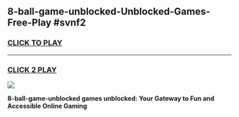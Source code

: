 
## 8-ball-game-unblocked-Unblocked-Games-Free-Play #svnf2
<h3>
<a href="https://us.freeplayer.one?title=8-ball-game-unblocked&ref=9M">CLICK TO PLAY</a></h3>
<hr>

<h3>
<a href="https://us.freeplayer.one?title=8-ball-game-unblocked&ref=9M">CLICK 2 PLAY</a>
  
</h3>

<a href="https://us.freeplayer.one?title=8-ball-game-unblocked&ref=9M"><img src="https://clearcache.store/games.png"></a>


**8-ball-game-unblocked games unblocked: Your Gateway to Fun and Accessible Online Gaming**
